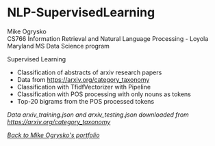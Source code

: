 # NLP-SupervisedLearning

Mike Ogrysko<br>
CS766 Information Retrieval and Natural Language Processing - Loyola Maryland MS Data Science program<br>

Supervised Learning
- Classification of abstracts of arxiv research papers
- Data from https://arxiv.org/category_taxonomy
- Classification with TfidfVectorizer with Pipeline
- Classification with POS processing with only nouns as tokens
- Top-20 bigrams from the POS processed tokens

<i>Data arxiv_training.json and arxiv_testing.json downloaded from https://arxiv.org/category_taxonomy</i>

<i><a href="https://mcogrysko.github.io">Back to Mike Ogrysko's portfolio</a></i>

